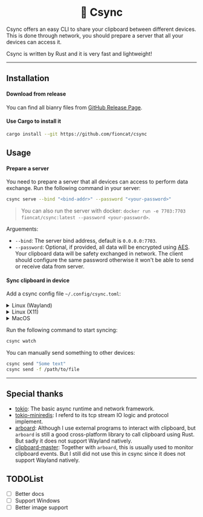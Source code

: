 <div align="center">
<h1>📄 Csync</h1>
</div>

Csync offers an easy CLI to share your clipboard between different devices. This is done through network, you should prepare a server that all your devices can access it.

Csync is written by Rust and it is very fast and lightweight!

---

## Installation

#### Download from release

You can find all bianry files from [GitHub Release Page](https://github.com/fioncat/csync/releases).

#### Use Cargo to install it

```bash
cargo install --git https://github.com/fioncat/csync
```

## Usage

#### Prepare a server

You need to prepare a server that all devices can access to perform data exchange. Run the following command in your server:

```bash
csync serve --bind "<bind-addr>" --password "<your-password>"
```

> You can also run the server with docker: `docker run -e 7703:7703 fioncat/csync:latest --password <your-password>`.

Arguements:

- `--bind`: The server bind address, default is `0.0.0.0:7703`.
- `--password`: Optional, if provided, all data will be encrypted using [AES](https://en.wikipedia.org/wiki/Advanced_Encryption_Standard). Your clipboard data will be safety exchanged in network. The client should configure the same password otherwise it won't be able to send or receive data from server.

#### Sync clipboard in device

Add a csync config file `~/.config/csync.toml`:

<details>
<summary>Linux (Wayland)</summary>

Require package `wl-clipboard`.

```toml
# ~/.config/csync.toml

server = "127.0.0.1:7703"  # The server address
device = "test-device"     # The current device name, should be unique
password = "test password" # The server password

watch = ["ucloud-mac"]  # The other devices to watch

[read]
notify = true
interval = 200

[write]
text_cmd = ["wl-copy"]
download_image = true
```

Run the following command to watch clipboard events and notify them to csync:

```bash
wl-paste --no-newline --watch csync notify
```

</details>

<details>
<summary>Linux (X11)</summary>

Require package `xclip`.

```toml
# ~/.config/csync.toml

server = "127.0.0.1:7703"  # The server address
device = "test-device"     # The current device name, should be unique
password = "test password" # The server password

watch = ["ucloud-mac"]  # The other devices to watch

[read]
cmd = ["xclip", "-o"]
interval = 200

[write]
text_cmd = ["xclip"]
download_image = true
```

</details>

<details>
<summary>MacOS</summary>

```toml
# ~/.config/csync.toml

server = "127.0.0.1:7703"  # The server address
device = "test-device"     # The current device name, should be unique
password = "test password" # The server password

watch = ["ucloud-mac"]  # The other devices to watch

[read]
cmd = ["pbpaste"]
interval = 200

[write]
text_cmd = ["pbcopy"]
download_image = true
```

</details>

Run the following command to start syncing:

```bash
csync watch
```

You can manually send something to other devices:

```bash
csync send "Some text"
csync send -f /path/to/file
```

---

## Special thanks

- [tokio](https://github.com/tokio-rs/tokio): The basic async runtime and network framework.
- [tokio-miniredis](https://github.com/tokio-rs/mini-redis): I referd to its tcp stream IO logic and protocol implement.
- [arboard](https://github.com/1Password/arboard): Although I use external programs to interact with clipboard, but `arboard` is still a good cross-platform library to call clipboard using Rust. But sadly it does not support Wayland natively.
- [clipboard-master](https://github.com/DoumanAsh/clipboard-master): Together with `arboard`, this is usually used to monitor clipboard events. But I still did not use this in csync since it does not support Wayland natively.

## TODOList

- [ ] Better docs
- [ ] Support Windows
- [ ] Better image support
